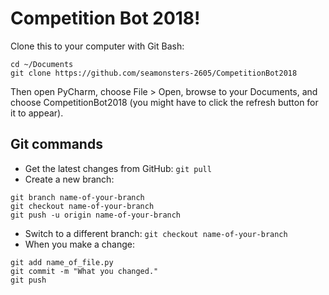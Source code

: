 # Competition Bot 2018!

Clone this to your computer with Git Bash:

```
cd ~/Documents
git clone https://github.com/seamonsters-2605/CompetitionBot2018
```

Then open PyCharm, choose File > Open, browse to your Documents, and choose CompetitionBot2018 (you might have to click the refresh button for it to appear).

## Git commands

- Get the latest changes from GitHub: `git pull`
- Create a new branch:
```
git branch name-of-your-branch
git checkout name-of-your-branch
git push -u origin name-of-your-branch
```
- Switch to a different branch: `git checkout name-of-your-branch`
- When you make a change:
```
git add name_of_file.py
git commit -m "What you changed."
git push
```

